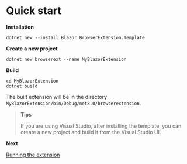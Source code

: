 # Quick start

**Installation**

```shell
dotnet new --install Blazor.BrowserExtension.Template
```

**Create a new project**

```shell
dotnet new browserext --name MyBlazorExtension
```

**Build**

```shell
cd MyBlazorExtension
dotnet build
```

The built extension will be in the directory `MyBlazorExtension/bin/Debug/net8.0/browserextension`.

> **Tips**
>
> If you are using Visual Studio, after installing the template, you can create a new project and build it from the Visual Studio UI.

**Next**

[Running the extension](01_04_RunningAndDebugging.md)
